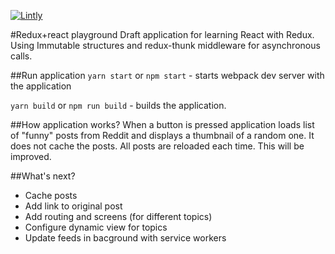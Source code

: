 [![Lintly](https://lintly.com/gh/progys/play-with-react-redux/badge.svg)](https://lintly.com/gh/progys/play-with-react-redux/)

#Redux+react playground
Draft application for learning React with Redux. Using Immutable structures and redux-thunk middleware for asynchronous calls.

##Run application
`yarn start` or `npm start` - starts webpack dev server with the application

`yarn build` or `npm run build` - builds the application.

##How application works?
When a button is pressed application loads list of "funny" posts from Reddit and displays a thumbnail of a random one. It does not cache the posts. All posts are reloaded each time. This will be improved.

##What's next?
* Cache posts
* Add link to original post
* Add routing and screens (for different topics)
* Configure dynamic view for topics
* Update feeds in bacground with service workers
